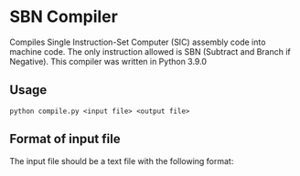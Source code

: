 # SBN Compiler
Compiles Single Instruction-Set Computer (SIC) assembly code into machine code. The only instruction allowed is SBN (Subtract and Branch if Negative). This compiler was written in Python 3.9.0

## Usage
```
python compile.py <input file> <output file>
```

## Format of input file
The input file should be a text file with the following format:
```
